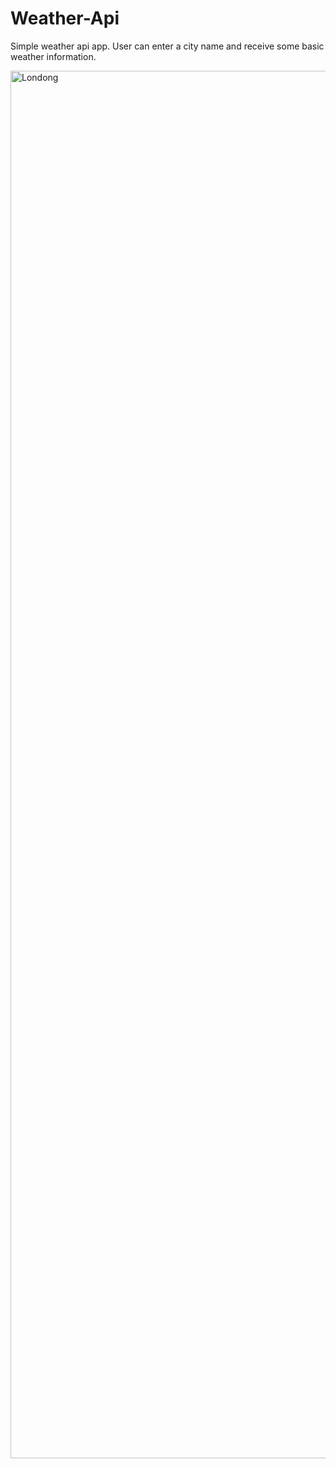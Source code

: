 # Weather-Api

Simple weather api app. User can enter a city name and receive some basic weather information.


<img width="1080" height="2220" alt="Londong" src="https://github.com/user-attachments/assets/11ceed5c-da01-457f-80a8-d5fc9cbea010" />
